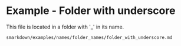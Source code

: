 # Example - Folder with underscore

This file is located in a folder with '_' in its name.

```
smarkdown/examples/names/folder_names/folder_with_underscore.md
```